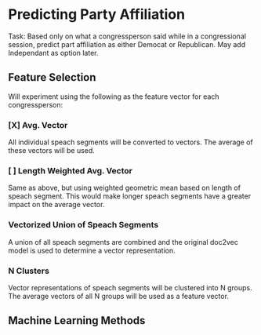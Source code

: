 # Predicting Party Affiliation
Task: Based only on what a congressperson said while in a congressional session, predict part affiliation as either Democat or Republican.
May add Independant as option later.

## Feature Selection

Will experiment using the following as the feature vector for each congressperson:

### [X] Avg. Vector
All individual speach segments will be converted to vectors. The average of these vectors will be used.

### [ ] Length Weighted Avg. Vector
Same as above, but using weighted geometric mean based on length of speach segment. This would make longer speach segments have a greater impact on the average vector.

### Vectorized Union of Speach Segments
A union of all speach segments are combined and the original doc2vec model is used to determine a vector representation.

### N Clusters
Vector representations of speach segments will be clustered into N groups. The average vectors of all N groups will be used as a feature vector.

## Machine Learning Methods

###

